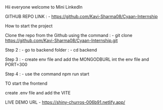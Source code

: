 Hii everyone welcome to Mini LinkedIn

GITHUB REPO LINK : - https://github.com/Kavi-Sharma08/Cyaan-Internship

How to start the project 

Clone the repo from the Github using the command : - git clone https://github.com/Kavi-Sharma08/Cyaan-Internship.git

Step 2 : - go to backend folder : - cd backend 

Step 3 : - create env file and add the MONGODBURL int the env file and PORT=300

Step 4 : - use the command npm run start

TO start the frontend

create .env file and add the VITE



LIVE DEMO URL - https://shiny-churros-006b91.netlify.app/